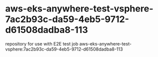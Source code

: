 # aws-eks-anywhere-test-vsphere-7ac2b93c-da59-4eb5-9712-d61508dadba8-113
repository for use with E2E test job aws-eks-anywhere-test-vsphere:7ac2b93c-da59-4eb5-9712-d61508dadba8-113
